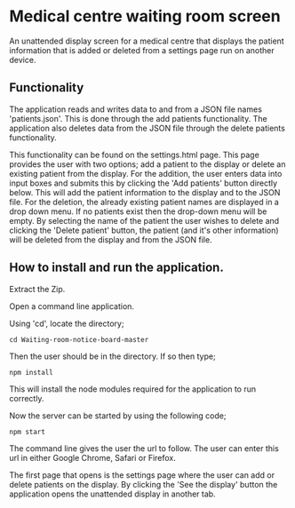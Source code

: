 # Medical centre waiting room screen

An unattended display screen for a medical centre that displays the patient information that is added or deleted from a settings page run on another device.

## Functionality

The application reads and writes data to and from a JSON file names 'patients.json'. This is done through the add patients functionality. The application also deletes data from the JSON file through the delete patients functionality.

This functionality can be found on the settings.html page. 
This page provides the user with two options; add a patient to the display or delete an existing patient from the display. For the addition, the user enters data into input boxes and submits this by clicking the 'Add patients' button directly below. This will add the patient information to the display and to the JSON file. For the deletion, the already existing patient names are displayed in a drop down menu. If no patients exist then the drop-down menu will be empty. By selecting the name of the patient the user wishes to delete and clicking the 'Delete patient' button, the patient (and it's other information) will be deleted from the display and from the JSON file.

## How to install and run the application.

Extract the Zip.

Open a command line application.

Using 'cd', locate the directory;

```
cd Waiting-room-notice-board-master
```

Then the user should be in the directory.
If so then type;

```
npm install
```
This will install the node modules required for the application to run correctly.

Now the server can be started by using the following code;

```
npm start
```

The command line gives the user the url to follow.
The user can enter this url in either Google Chrome, Safari or Firefox.

The first page that opens is the settings page where the user can add or delete patients on the display. By clicking the 'See the display' button the application opens the unattended display in another tab.
